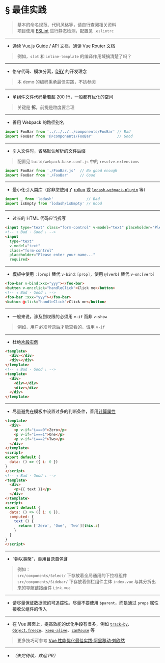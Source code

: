 # § 最佳实践

> 基本的命名规范、代码风格等，请自行查阅相关资料  
> 项目使用 [ESLint](http://eslint.org/) 进行静态检测，配置见 `.eslintrc`

***

* 通读 Vue.js [Guide](http://v1.vuejs.org/guide/) / [API](http://v1.vuejs.org/api/) 文档，通读 Vue Router [文档](https://github.com/vuejs/vue-router/tree/1.0/docs/zh-cn)

> 例如，`slot` 和 `inline-template` 的编译作用域搞清楚了吗？

***

* 恪守代码、模块分离，[DRY](https://en.wikipedia.org/wiki/Don't_repeat_yourself) 的开发理念

> 本 demo 的编码秉承最佳实践，不妨参阅

***

* 单组件文件代码量若超 200 行，一般都有优化的空间

> 关键是 **拆**，前提是粒度要合理

***

* 善用 Webpack 的路径别名

```js
import FooBar from '../../../../components/FooBar' // Bad  
import FooBar from '@/components/FooBar'           // Good
```

***

* 引入文件时，省略默认解析的文件后缀

> 配置见 `build/webpack.base.conf.js` 中的 `resolve.extensions`

```js
import FooBar from './FooBar.js'  // No good enough
import FooBar from './FooBar'     // Good
```

***

* 最小化引入类库（除非您使用了 [rollup](https://github.com/rollup/rollup) 或 [`lodash-webpack-plugin`](https://github.com/lodash/lodash-webpack-plugin) 等）

```js
import _ from 'lodash'               // Bad
import isEmpty from 'lodash/isEmpty' // Good
```

***

* 过长的 HTML 代码应当拆写

```html
<input type="text" class="form-control" v-model="text" placeholder="Please enter your name..." required>
<!-- ↑ Bad · Good ↓ -->
<input
  type="text"
  v-model="text"
  class="form-control"
  placeholder="Please enter your name..."
  required>
```

***

* 模板中使用 `:[prop]` 替代 `v-bind:[prop]`，使用 `@[verb]` 替代 `v-on:[verb]`

```html
<foo-bar v-bind:xxx="yyy"></foo-bar>
<button v-on:click="handleClick">Click me</button>
<!-- ↑ Bad · Good ↓ -->
<foo-bar :xxx="yyy"></foo-bar>
<button @click="handleClick">Click me</button>
```

***

* 一般来说，涉及到权限的必须用 `v-if` 而非 `v-show`

> 例如，用户必须登录后才能查看的，请用 `v-if`

***

* 杜绝[片段实例](http://v1.vuejs.org/guide/components.html#Fragment-Instance)

```html
<template>
  <div></div>
  <div></div>
</template>
<!-- ↑ Bad · Good ↓ -->
<template>
  <div>
    <div></div>
    <div></div>
  </div>
</template>
```

***

* 尽量避免在模板中设置过多的判断条件，善用[计算属性](http://v1.vuejs.org/guide/computed.html)

```html
<template>
  <div>
    <p v-if="i===0">Zero</p>
    <p v-if="i===1">One</p>
    <p v-if="i===2">Two</p>
  </div>
</template>
<script>
export default {
  data: () => ({ i: 0 })
}
</script>
<!-- ↑ Bad · Good ↓ -->
<template>
  <div>
    <p>{{ text }}</p>
  </div>
</template>
<script>
export default {
  data: () => ({ i: 0 }),
  computed: {
    text () {
      return ['Zero', 'One', 'Two'][this.i]
    }
  }
}
</script>
```

***

* “物以类聚”，善用目录自包含

> 例如：  
> `src/components/Select/` 下存放着全局通用的下拉框组件  
> `src/components/Sidebar/` 下存放着侧栏组件主体 `index.vue` 与其分拆出来的导航链接组件 `Link.vue`

***

* 请尽量保证数据流的可追踪性。尽量不要使用 `$parent`，而是通过 `props` 属性接收父组件的传入

***

* 在 Vue 层面上，提高效能的优化手段有很多，例如 [`track-by`](http://v1.vuejs.org/guide/list.html#track-by)、[`Object.freeze`](http://v1.vuejs.org/guide/list.html#Using-Object-freeze)、[`keep-alive`](http://v1.vuejs.org/guide/components.html#keep-alive)、[`canReuse`](https://github.com/vuejs/vue-router/blob/1.0/docs/zh-cn/pipeline/can-reuse.md) 等

> 更多技巧可参考 [Vue 性能优化最佳实践·阿里移动·刘欣然](http://pan.baidu.com/s/1o8QZEzg)

***

* *（未完待续，欢迎 PR）*
